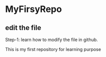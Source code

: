 # MyFirsyRepo

## edit the file
Step-1: learn how to modify the file in github.

This is my first repository for learning purpose
